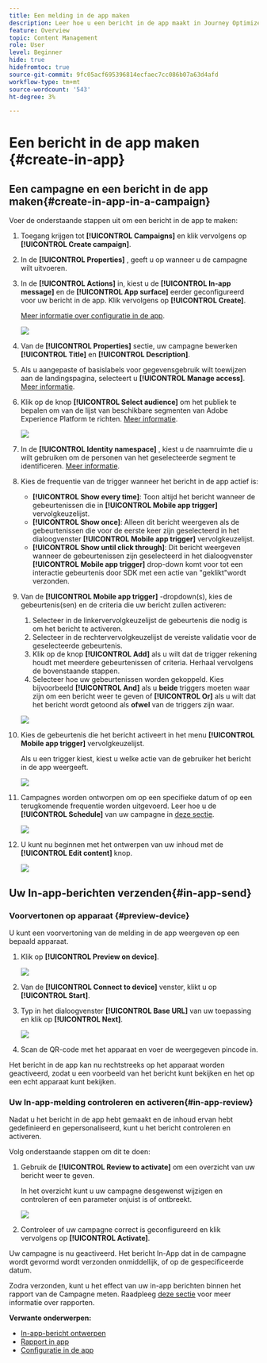 ```yaml
---
title: Een melding in de app maken
description: Leer hoe u een bericht in de app maakt in Journey Optimizer
feature: Overview
topic: Content Management
role: User
level: Beginner
hide: true
hidefromtoc: true
source-git-commit: 9fc05acf695396814ecfaec7cc086b07a63d4afd
workflow-type: tm+mt
source-wordcount: '543'
ht-degree: 3%

---
```



# Een bericht in de app maken {#create-in-app}

## Een campagne en een bericht in de app maken{#create-in-app-in-a-campaign}

Voer de onderstaande stappen uit om een bericht in de app te maken:

1. Toegang krijgen tot **[!UICONTROL Campaigns]** en klik vervolgens op **[!UICONTROL Create campaign]**.

1. In de **[!UICONTROL Properties]** , geeft u op wanneer u de campagne wilt uitvoeren.

1. In de **[!UICONTROL Actions]** in, kiest u de **[!UICONTROL In-app message]** en de **[!UICONTROL App surface]** eerder geconfigureerd voor uw bericht in de app. Klik vervolgens op **[!UICONTROL Create]**.

   [Meer informatie over configuratie in de app](inapp-configuration.md).

   ![](assets/in_app_create_1.png)

1. Van de **[!UICONTROL Properties]** sectie, uw campagne bewerken **[!UICONTROL Title]** en **[!UICONTROL Description]**.

1. Als u aangepaste of basislabels voor gegevensgebruik wilt toewijzen aan de landingspagina, selecteert u **[!UICONTROL Manage access]**. [Meer informatie](../administration/object-based-access.md).

1. Klik op de knop **[!UICONTROL Select audience]** om het publiek te bepalen om van de lijst van beschikbare segmenten van Adobe Experience Platform te richten. [Meer informatie](../segment/about-segments.md).

   ![](assets/in_app_create_2.png)

1. In de **[!UICONTROL Identity namespace]** , kiest u de naamruimte die u wilt gebruiken om de personen van het geselecteerde segment te identificeren. [Meer informatie](../event/about-creating.md#select-the-namespace).

1. Kies de frequentie van de trigger wanneer het bericht in de app actief is:

   * **[!UICONTROL Show every time]**: Toon altijd het bericht wanneer de gebeurtenissen die in **[!UICONTROL Mobile app trigger]** vervolgkeuzelijst.
   * **[!UICONTROL Show once]**: Alleen dit bericht weergeven als de gebeurtenissen die voor de eerste keer zijn geselecteerd in het dialoogvenster **[!UICONTROL Mobile app trigger]** vervolgkeuzelijst.
   * **[!UICONTROL Show until click through]**: Dit bericht weergeven wanneer de gebeurtenissen zijn geselecteerd in het dialoogvenster **[!UICONTROL Mobile app trigger]** drop-down komt voor tot een interactie gebeurtenis door SDK met een actie van &quot;geklikt&quot;wordt verzonden.

1. Van de **[!UICONTROL Mobile app trigger]** -dropdown(s), kies de gebeurtenis(sen) en de criteria die uw bericht zullen activeren:

   1. Selecteer in de linkervervolgkeuzelijst de gebeurtenis die nodig is om het bericht te activeren.
   1. Selecteer in de rechtervervolgkeuzelijst de vereiste validatie voor de geselecteerde gebeurtenis.
   1. Klik op de knop **[!UICONTROL Add]** als u wilt dat de trigger rekening houdt met meerdere gebeurtenissen of criteria. Herhaal vervolgens de bovenstaande stappen.
   1. Selecteer hoe uw gebeurtenissen worden gekoppeld. Kies bijvoorbeeld **[!UICONTROL And]** als u **beide** triggers moeten waar zijn om een bericht weer te geven of **[!UICONTROL Or]** als u wilt dat het bericht wordt getoond als **ofwel** van de triggers zijn waar.

   ![](assets/in_app_create_3.png)

1. Kies de gebeurtenis die het bericht activeert in het menu **[!UICONTROL Mobile app trigger]**
vervolgkeuzelijst.

   Als u een trigger kiest, kiest u welke actie van de gebruiker het bericht in de app weergeeft.

   ![](assets/in_app_create_3.png)

1. Campagnes worden ontworpen om op een specifieke datum of op een terugkomende frequentie worden uitgevoerd. Leer hoe u de **[!UICONTROL Schedule]** van uw campagne in [deze sectie](../campaigns/create-campaign.md#schedule).

   ![](assets/in-app-schedule.png)

1. U kunt nu beginnen met het ontwerpen van uw inhoud met de **[!UICONTROL Edit content]** knop.

   ![](assets/in_app_create_4.png)

## Uw In-app-berichten verzenden{#in-app-send}

### Voorvertonen op apparaat {#preview-device}

U kunt een voorvertoning van de melding in de app weergeven op een bepaald apparaat.

1. Klik op **[!UICONTROL Preview on device]**.

   ![](assets/in_app_create_6.png)

1. Van de **[!UICONTROL Connect to device]** venster, klikt u op **[!UICONTROL Start]**.

1. Typ in het dialoogvenster **[!UICONTROL Base URL]** van uw toepassing en klik op **[!UICONTROL Next]**.

   ![](assets/in_app_create_7.png)

1. Scan de QR-code met het apparaat en voer de weergegeven pincode in.

Het bericht in de app kan nu rechtstreeks op het apparaat worden geactiveerd, zodat u een voorbeeld van het bericht kunt bekijken en het op een echt apparaat kunt bekijken.

### Uw In-app-melding controleren en activeren{#in-app-review}

Nadat u het bericht in de app hebt gemaakt en de inhoud ervan hebt gedefinieerd en gepersonaliseerd, kunt u het bericht controleren en activeren.

Volg onderstaande stappen om dit te doen:

1. Gebruik de **[!UICONTROL Review to activate]** om een overzicht van uw bericht weer te geven.

   In het overzicht kunt u uw campagne desgewenst wijzigen en controleren of een parameter onjuist is of ontbreekt.

   ![](assets/in_app_create_5.png)

1. Controleer of uw campagne correct is geconfigureerd en klik vervolgens op **[!UICONTROL Activate]**.

Uw campagne is nu geactiveerd. Het bericht In-App dat in de campagne wordt gevormd wordt verzonden onmiddellijk, of op de gespecificeerde datum.

Zodra verzonden, kunt u het effect van uw in-app berichten binnen het rapport van de Campagne meten. Raadpleeg [deze sectie](inapp-report.md) voor meer informatie over rapporten.

**Verwante onderwerpen:**

* [In-app-bericht ontwerpen](design-in-app.md)
* [Rapport in app](inapp-report.md)
* [Configuratie in de app](inapp-configuration.md)
